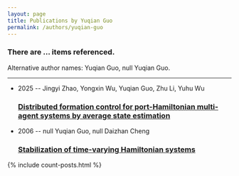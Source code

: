 ```yaml
---
layout: page
title: Publications by Yuqian Guo
permalink: /authors/yuqian-guo
---
```


<h3 id="number-posts">There are ... items referenced.</h3>
<p id='info-authors'>Alternative author names: Yuqian Guo, null Yuqian Guo.</p>
<hr />
<ul class="post-list">
<li><span class='post-meta'>2025 -- Jingyi Zhao, Yongxin Wu, Yuqian Guo, Zhu Li, Yuhu Wu</span><h3><a class='post-link' href="{{ site.baseurl }}/distributed-formation-control-for-port-hamiltonian-multi-agent-systems-by-average-state-estimation">Distributed formation control for port-Hamiltonian multi-agent systems by average state estimation</a></h3></li>
<li><span class='post-meta'>2006 -- null Yuqian Guo, null Daizhan Cheng</span><h3><a class='post-link' href="{{ site.baseurl }}/stabilization-of-time-varying-hamiltonian-systems">Stabilization of time-varying Hamiltonian systems</a></h3></li>

</ul>
{% include count-posts.html %}
